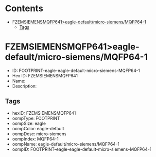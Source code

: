 



Contents
========

* [FZEMSIEMENSMQFP641>eagle-default/micro-siemens/MQFP64-1](#fzemsiemensmqfp641eagle-defaultmicro-siemensmqfp64-1)
	* [Tags](#tags)

# FZEMSIEMENSMQFP641>eagle-default/micro-siemens/MQFP64-1

- ID: FOOTPRINT-eagle-eagle-default-micro-siemens-MQFP64-1
- Hex ID: FZEMSIEMENSMQFP641
- Name: 
- Description: 

## Tags

- hexID: FZEMSIEMENSMQFP641
- oompType: FOOTPRINT
- oompSize: eagle
- oompColor: eagle-default
- oompDesc: micro-siemens
- oompIndex: MQFP64-1
- oompName: eagle-default/micro-siemens/MQFP64-1
- oompID: FOOTPRINT-eagle-eagle-default-micro-siemens-MQFP64-1
